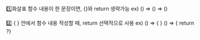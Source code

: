 1️⃣화살표 함수 내용이 한 문장이면, {}와 return 생략가능
ex)
() =>
() => ()

2️⃣ { } 안에서 함수 내용 작성할 때, return 선택적으로 사용
ex)
() => { }
() => { return ?}